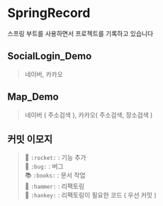 # SpringRecord
스프링 부트를 사용하면서 프로젝트를 기록하고 있습니다

## SocialLogin_Demo
> 네이버, 카카오

## Map_Demo
> 네이버 ( 주소검색 ), 카카오( 주소검색, 장소검색 )

## 커밋 이모지
> 🚀 `:rocket:` : 기능 추가  
> 🐛 `:bug:` : 버그  
> 📚 `:books:` : 문서 작업  
> 🔨 `:hammer:` : 리팩토링  
> 💩 `:hankey:` : 리팩토링이 필요한 코드 ( 우선 커밋 )